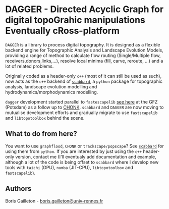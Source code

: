 # DAGGER - Directed Acyclic Graph for digital topoGrahic manipulations Eventually cRoss-platform


`DAGGER` is a library to process digital topography. It is designed as a flexible backend engine for Topographic Analysis and Landscape Evolution Models, providing a range of method to calculate flow routing (Single/Multiple flow, receivers,donors,links,...), resolve local minima (fill, carve, reroute, ...) and a lot of related problems.

Originally coded as a header-only `c++` (most of it can still be used as such), now acts as the `c++` backend of [`scabbard`](https://github.com/bgailleton/scabbard/tree/main), a `python` package for topographic analysis, landscape evolution modelling and hydrodynamics/morphodynamics modelling.

`dagger` development started parallel to `fastescapelib` [see here](https://fastscapelib.readthedocs.io/en/latest/) at the GFZ (Potsdam) as a follow up to [CHONK](https://gmd.copernicus.org/articles/17/71/2024/). `scabbard` and `DAGGER` are now moving to mutualise development efforts and gradually migrate to use `fastscapelib` and `libtopotoolbox` behind the scene. 

## What to do from here?

You want to use `graphflood`, `CHONK` or `trackscape/popscape`? See [`scabbard`](https://github.com/bgailleton/scabbard/tree/main) for using them from `python`. If you are interested by just using the `c++` header-only version, contact me (I'll eventualy add documentation and example, although a lot of the code is being offset to `scabbard` where I develop new tools with `taichi` (GPU), `numba` (JIT-CPU), `libtopotoolbox` and `fastscapelib`).


## Authors

Boris Gailleton - boris.gailleton@univ-rennes.fr




































<!--  -->
